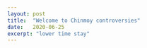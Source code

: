 ```yaml
---
layout: post
title:  "Welcome to Chinmoy controversies"
date:   2020-06-25
excerpt: "lower time stay"
---
```

